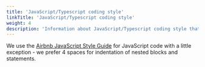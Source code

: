 ```yaml
---
title: 'JavaScript/Typescript coding style'
linkTitle: 'JavaScript/Typescript coding style'
weight: 4
description: 'Information about JavaScript/Typescript coding style that is used in CVAT development.'
---
```


We use the [Airbnb JavaScript Style Guide](https://github.com/airbnb/javascript) for JavaScript code with a
little exception - we prefer 4 spaces for indentation of nested blocks and statements.
